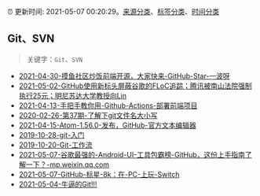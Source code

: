 :alarm_clock: 更新时间: 2021-05-07 00:20:29。[来源分类](../README.md)、[标签分类](../TAGS.md)、[时间分类](../TIMELINE.md)

## Git、SVN


> 关键字：`Git`、`SVN`



- [2021-04-30-摸鱼社区炒饭前端开源，大家快来-GitHub-Star-一波呀](https://www.ershicimi.com/p/b1ea8039be31b88cdefb8054c3b46ff9) 
- [2021-05-02-GitHub使用新标头屏蔽谷歌的FLoC追踪；腾讯被南山法院强制执行25元；明尼苏达大学教授向Lin](https://www.ershicimi.com/p/29d45e1fd8c7e880891bd6782287be18) 
- [2021-04-13-手把手教你用-Github-Actions-部署前端项目](https://www.ershicimi.com/p/e957f530f794160169e2d79b5bceaf36) 
- [2020-02-26-第37期-了解下git文件名大小写](https://www.ershicimi.com/p/767cbceb6c54169c6484a4361acf6e2e) 
- [2021-04-15-Atom-1.56.0-发布，GitHub-官方文本编辑器](https://www.ershicimi.com/p/c35fb03a8c5fe27e9d8bfcb139d2a679) 
- [2019-10-28-git-入门](https://www.ershicimi.com/p/b8cfa7989e082637df769157ba74b9b0) 
- [2019-10-20-Git-工作流](https://www.ershicimi.com/p/86a72f85a5d8272dd05488325d74a82e) 
- [2021-05-07-谷歌最强的-Android-UI-工具包霸榜-GitHub，这份上手指南了解一下？-mp.weixin.qq.com](https://blogread.cn/news/go.php?idItem=14335&url=https%3A%2F%2Fmp.weixin.qq.com%2Fs%2FBxF5Hfdp4GUFlRkeCxwdmg%3Fcomefrom%3Dhttps%253A%252F%252Fblogread.cn%252Fnews%252F) 
- [2021-05-07-GitHub-标星-8k：在-PC-上玩-Switch](https://toutiao.io/k/zu91kh4) 
- [2021-05-04-牛逼的Git!!!](https://sec.thief.one/article_content?a_id=ee4a4efbbc2ae01eb310dc85cdd30481) 